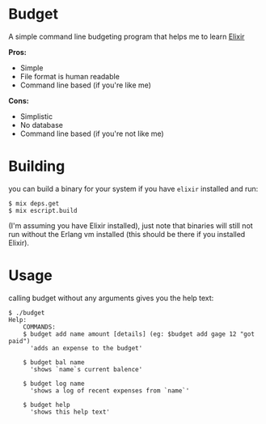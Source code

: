 Budget
======

A simple command line budgeting program that helps me to learn [Elixir](elixir-lang.org)

__Pros:__

- Simple
- File format is human readable
- Command line based (if you're like me)

__Cons:__

- Simplistic
- No database
- Command line based (if you're not like me)

# Building

you can build a binary for your system if you have `elixir` installed and run:

```
$ mix deps.get
$ mix escript.build
```
(I'm assuming you have Elixir installed), just note that binaries will still not run without the Erlang vm installed (this should be there if you installed Elixir).

# Usage

calling budget without any arguments gives you the help text:

```
$ ./budget
Help: 
    COMMANDS:
    $ budget add name amount [details] (eg: $budget add gage 12 "got paid")
      'adds an expense to the budget'

    $ budget bal name
      'shows `name`s current balence'

    $ budget log name
      'shows a log of recent expenses from `name`'
      
    $ budget help 
      'shows this help text'
    
```
